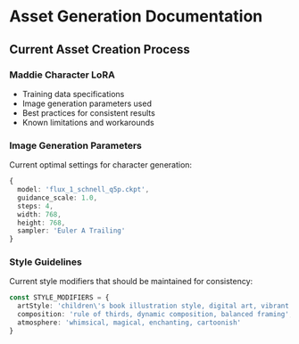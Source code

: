 # Asset Generation Documentation

## Current Asset Creation Process

### Maddie Character LoRA
- Training data specifications
- Image generation parameters used
- Best practices for consistent results
- Known limitations and workarounds

### Image Generation Parameters
Current optimal settings for character generation:
```typescript
{
  model: 'flux_1_schnell_q5p.ckpt',
  guidance_scale: 1.0,
  steps: 4,
  width: 768,
  height: 768,
  sampler: 'Euler A Trailing'
}
```

### Style Guidelines
Current style modifiers that should be maintained for consistency:
```typescript
const STYLE_MODIFIERS = {
  artStyle: 'children\'s book illustration style, digital art, vibrant colors, line art, cel shaded, 1990s Disney style,',
  composition: 'rule of thirds, dynamic composition, balanced framing',
  atmosphere: 'whimsical, magical, enchanting, cartoonish'
}
``` 